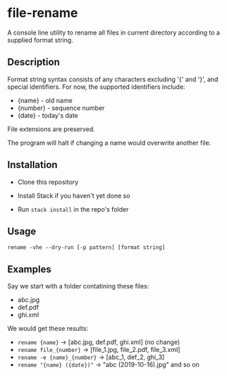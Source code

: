# file-rename

A console line utility to rename all files in current directory according to a supplied format string.

## Description

Format string syntax consists of any characters excluding '{' and '}', and special identifiers. For now, the supported identifiers include:

* {name} - old name
* {number} - sequence number
* {date} - today's date

File extensions are preserved. 

The program will halt if changing a name would overwrite another file.

## Installation

* Clone this repository

* Install Stack if you haven't yet done so
  
* Run `stack install` in the repo's folder

## Usage

`rename -vhe --dry-run [-p pattern] [format string]`

## Examples

Say we start with a folder contatining these files:
* abc.jpg
* def.pdf
* ghi.xml

We would get these results:

* `rename {name}` -> [abc.jpg, def.pdf, ghi.xml] (no change)
* `rename file_{number}` -> [file_1.jpg, file_2.pdf, file_3.xml]
* `rename -e {name}_{number}` -> [abc_1, def_2, ghi_3]
* `rename "{name} ({date})"` -> "abc (2019-10-16).jpg" and so on